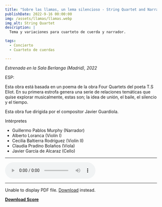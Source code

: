 ```yaml
---
title: "Sobre las llamas, un lema silencioso - String Quartet and Narrator"
publishDate: 2022-9-16 00:00:00
img: /assets/llamas/llamas.webp
img_alt: String Quartet
description: |
  Tema y variaciones para cuarteto de cuerda y narrador.

tags:
  - Concierto
  - Cuarteto de cuerdas

---
```




*Estrenada en la Sala Berlanga (Madrid), 2022*

ESP:

Esta obra está basada en un poema de la obra Four Quartets del poeta T.S Eliot. En su primera estrofa genera una serie de relaciones temáticas que quise explorar musicalmente, estas son; la idea de unión, el baile, el silencio y el tiempo.

Esta obra fue dirigida por el compositor Javier Guardiola.

Intérpretes
- Guillermo Pablos Murphy (Narrador)
- Alberto Loranca (Violín I)
- Cecilia Baltierra Rodríguez (Violín II)
- Claudia Pradino Bolaños (Viola)
- Javier García de Alcaraz (Cello)

---


<audio controls src="/assets/llamas/llamas.mp3"></audio>

---



<object data="/assets/llamas/llamas.pdf" type="application/pdf" width="100%" height="600px">
    <p>Unable to display PDF file. <a href="/assets/llamas/llamas.pdf">Download</a> instead.</p>
</object>

[**Download Score**](/assets/llamas/llamas.pdf)







